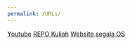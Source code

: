 ```yaml
---
permalink: /URLs/
---
```


[Youtube](https://www.youtube.com/)
[REPO Kuliah](github.com/UI-FASILKOM-OS/SistemOperasi/)
[Website segala OS](os.vlsm.org/)
